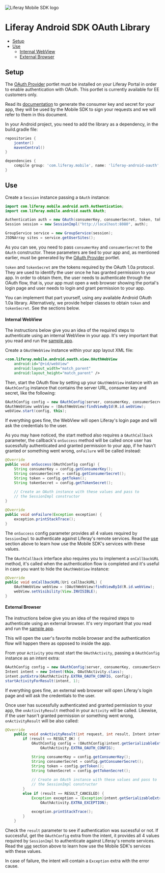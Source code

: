 ![Liferay Mobile SDK logo](https://github.com/liferay/liferay-mobile-sdk/raw/master/logo.png)

# Liferay Android SDK OAuth Library

* [Setup](#setup)
* [Use](#use)
	* [Internal WebView](#internal-webview)
	* [External Browser](#external-browser)

## Setup

The [OAuth Provider](https://www.liferay.com/marketplace/-/mp/application/45261909) portlet must be installed on your Liferay Portal in order to enable authentication with OAuth. This portlet is currently available for EE customers only.

Read its [documentation](https://dev.liferay.com/discover/portal/-/knowledge_base/6-2/oauth) to generate the consumer key and secret for your app, they will be used by the Mobile SDK to sign your requests and we will refer to them in this document.

In your Android project, you need to add the library as a dependency, in the build.gradle file:

```groovy
repositories {
	jcenter()
	mavenCentral()
}

dependencies {
	compile group: 'com.liferay.mobile', name: 'liferay-android-oauth', version: '1.+'
}
```

## Use

Create a `Session` instance passing a `OAuth` instance:

```java
import com.liferay.mobile.android.auth.Authentication;
import com.liferay.mobile.android.oauth.OAuth;

Authentication auth = new OAuth(consumerKey, consumerSecret, token, tokenSecret);
Session session = new SessionImpl("http://localhost:8080", auth);

GroupService service = new GroupService(session);
JSONArray sites = service.getUserSites();
```

As you can see, you need to pass `consumerKey` and `consumerSecret` to the `OAuth` constructor. These parameters are tied to your app and, as mentioned earlier, must be generated by the [OAuth Provider](https://dev.liferay.com/discover/portal/-/knowledge_base/6-2/oauth) portlet.

`token` and `tokenSecret` are the tokens required by the OAuth 1.0a protocol. They are used to identify the user once he has granted permission to your app. In order to obtain them, the user needs to authenticate through the OAuth flow, that is, your app must open a web browser showing the portal's login page and user needs to login and grant permission to your app.

You can implement that part yourself, using any available Android OAuth 1.0a library. Alternatively, we provide helper classes to obtain `token` and `tokenSecret`. See the sections below.

#### Internal WebView

The instructions below give you an idea of the required steps to authenticate using an internal WebView in your app. It's very important that you read and run the [sample app](sample-webview/src/main/java/com/liferay/mobile/sample/activity/MainActivity.java).

Create a `OAuthWebView` instance within your app layout XML file:

```xml
<com.liferay.mobile.android.oauth.view.OAuthWebView
	android:id="@+id/webView"
	android:layout_width="match_parent"
	android:layout_height="match_parent" />
```

Then, start the OAuth flow by setting up your `OAuthWebView` instance with an `OAuthConfig` instance that contains the server URL, consumer key and secret, like the following:

```java
OAuthConfig config = new OAuthConfig(server, consumerKey, consumerSecret);
OAuthWebView webView = (OAuthWebView)findViewById(R.id.webView);
webView.start(config, this);
```

If everything goes fine, the WebView will open Liferay's login page and will ask the credentials to the user.

As you may have noticed, the start method also requires a `OAuthCallback` parameter, the callback's `onSuccess` method will be called once user has sucessfully authenticated and granted permission to your app, if he hasn't granted or something went wrong, `onFailure` will be called instead:

```java
@Override
public void onSuccess(OAuthConfig config) {
	String consumerKey = config.getConsumerKey();
	String consumerSecret = config.getConsumerSecret();
	String token = config.getToken();
	String tokenSecret = config.getTokenSecret();
	
	// Create an OAuth instance with these values and pass to
	// the SessionImpl constructor
}

@Override
public void onFailure(Exception exception) {
	exception.printStackTrace();
}	
```

The `onSuccess` config parameter provides all 4 values required by `SessionImpl` to authenticate against Liferay's remote services. Read the [use](#use) section above to learn how use the Mobile SDK's  services with these values.

The `OAuthCallback` interface also requires you to implement a `onCallbackURL` method, it's called when the authentication flow is completed and it's useful in case you want to hide the `OAuthWebView` instance:

```java
@Override
public void onCallbackURL(Uri callbackURL) {
	OAuthWebView webView = (OAuthWebView)findViewById(R.id.webView);
	webView.setVisibility(View.INVISIBLE);
}
```
#### External Browser

The instructions below give you an idea of the required steps to authenticate using an external browser. It's very important that you read and run the [sample app](sample-browser/src/main/java/com/liferay/mobile/sample/activity/MainActivity.java).

This will open the user's favorite mobile browser and the authentication flow will happen there as opposed to inside the app.

From your `Activity` you must start the `OAuthActivity`, passing a `OAuthConfig` instance as an intent extra:

```java
OAuthConfig config = new OAuthConfig(server, consumerKey, consumerSecret);
Intent intent = new Intent(this, OAuthActivity.class);
intent.putExtra(OAuthActivity.EXTRA_OAUTH_CONFIG, config);
startActivityForResult(intent, 1);
```

If everything goes fine, an external web browser will open Liferay's login page and will ask the credentials to the user.

Once user has sucessfully authenticated and granted permission to your app, the `onActivityResult` method in your `Activity` will be called. Likewise, if the user hasn't granted permission or something went wrong, `onActivityResult` will be also called:

```java
@Override
	public void onActivityResult(int request, int result, Intent intent) {
		if (result == RESULT_OK) {
			OAuthConfig config = (OAuthConfig)intent.getSerializableExtra(
				OAuthActivity.EXTRA_OAUTH_CONFIG);

			String consumerKey = config.getConsumerKey();
			String consumerSecret = config.getConsumerSecret();
			String token = config.getToken();
			String tokenSecret = config.getTokenSecret();
			
			// Create an OAuth instance with these values and pass to
			// the SessionImpl constructor
		}
		else if (result == RESULT_CANCELED) {
			Exception exception = (Exception)intent.getSerializableExtra(
				OAuthActivity.EXTRA_EXCEPTION);
	
			exception.printStackTrace();
		}
	}
```

Check the `result` parameter to see if authentication was sucessful or not. If successful, get the `OAuthConfig` extra from the intent, it provides all 4 values required by `SessionImpl` to authenticate against Liferay's remote services. Read the [use](#use) section above to learn how use the Mobile SDK's  services with these values.

In case of failure, the intent will contain a `Exception` extra with the error cause.
